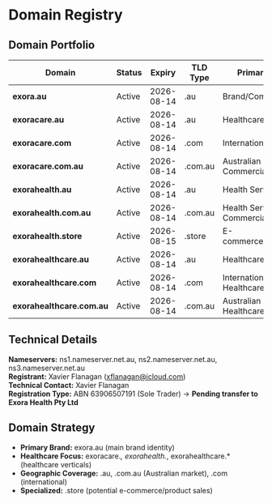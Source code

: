 # Domain Registry

## Domain Portfolio

| Domain | Status | Expiry | TLD Type | Primary Use |
|--------|--------|--------|----------|-------------|
| **exora.au** | Active | 2026-08-14 | .au | Brand/Company |
| **exoracare.au** | Active | 2026-08-14 | .au | Healthcare Focus |
| **exoracare.com** | Active | 2026-08-14 | .com | International |
| **exoracare.com.au** | Active | 2026-08-14 | .com.au | Australian Commercial |
| **exorahealth.au** | Active | 2026-08-14 | .au | Health Services |
| **exorahealth.com.au** | Active | 2026-08-14 | .com.au | Health Services Commercial |
| **exorahealth.store** | Active | 2026-08-15 | .store | E-commerce/Products |
| **exorahealthcare.au** | Active | 2026-08-14 | .au | Healthcare Services |
| **exorahealthcare.com** | Active | 2026-08-14 | .com | International Healthcare |
| **exorahealthcare.com.au** | Active | 2026-08-14 | .com.au | Australian Healthcare |

## Technical Details

**Nameservers:** ns1.nameserver.net.au, ns2.nameserver.net.au, ns3.nameserver.net.au  
**Registrant:** Xavier Flanagan (xflanagan@icloud.com)  
**Technical Contact:** Xavier Flanagan  
**Registration Type:** ABN 63906507191 (Sole Trader) → **Pending transfer to Exora Health Pty Ltd**  

## Domain Strategy

- **Primary Brand:** exora.au (main brand identity)
- **Healthcare Focus:** exoracare.*, exorahealth.*, exorahealthcare.* (healthcare verticals)
- **Geographic Coverage:** .au, .com.au (Australian market), .com (international)
- **Specialized:** .store (potential e-commerce/product sales)